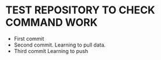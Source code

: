 # TEST REPOSITORY TO CHECK COMMAND WORK

* First commit
* Second commit. Learning to pull data.
* Third commit Learning to push